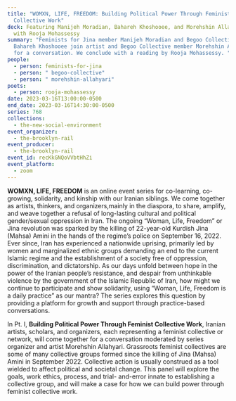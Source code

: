```yaml
---
title: "WOMXN, LIFE, FREEDOM: Building Political Power Through Feminist
  Collective Work"
deck: Featuring Manijeh Moradian, Bahareh Khoshooee, and Morehshin Allahyari,
  with Rooja Mohassessy
summary: "Feminists for Jina member Manijeh Moradian and Begoo Collective member
  Bahareh Khoshooee join artist and Begoo Collective member Morehshin Allahyari
  for a conversation. We conclude with a reading by Rooja Mohassessy. "
people:
  - person: feminists-for-jina
  - person: " begoo-collective"
  - person: " morehshin-allahyari"
poets:
  - person: rooja-mohassessy
date: 2023-03-16T13:00:00-0500
end_date: 2023-03-16T14:30:00-0500
series: 768
collections:
  - the-new-social-environment
event_organizer:
  - the-brooklyn-rail
event_producer:
  - the-brooklyn-rail
event_id: recKkGNQoVVbtHhZi
event_platform:
  - zoom
---
```

**WOMXN, LIFE, FREEDOM** is an online event series for co-learning, co-growing, solidarity, and kinship with our Iranian siblings. We come together as artists, thinkers, and organizers,mainly in the diaspora, to share, amplify, and weave together a refusal of long-lasting cultural and political gender/sexual oppression in Iran. The ongoing “Woman, Life, Freedom” or Jina revolution was sparked by the killing of 22-year-old Kurdish Jina (Mahsa) Amini in the hands of the regime’s police on September 16, 2022. Ever since, Iran has experienced a nationwide uprising, primarily led by women and marginalized ethnic groups demanding an end to the current Islamic regime and the establishment of a society free of oppression, discrimination, and dictatorship. As our days unfold between hope in the power of the Iranian people’s resistance, and despair from unthinkable violence by the government of the Islamic Republic of Iran, how might we continue to participate and show solidarity, using “Woman, Life, Freedom is a daily practice” as our mantra?  The series explores this question by providing a platform for growth and support through practice-based conversations. 

In Pt. I, **Building Political Power Through Feminist Collective Work**, Iranian artists, scholars, and organizers, each representing a feminist collective or network, will come together for a conversation moderated by series organizer and artist Morehshin Allahyari. Grassroots feminist collectives are some of many collective groups formed since the killing of Jina (Mahsa) Amini in September 2022. Collective action is usually construed as a tool wielded to affect political and societal change. This panel will explore the goals, work ethics,  process, and  trial- and-error innate to establishing a collective group, and will make a case for how we can build power through feminist collective work.